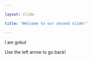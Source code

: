 ```yaml
---

layout: slide

title: "Welcome to our second slide!"

---
```


I am gokul

Use the left arrow to go back!
